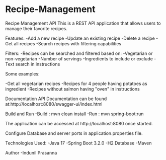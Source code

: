 # Recipe-Management
Recipe Management API
This is a REST API application that allows users to manage their favorite recipes.

Features:
-Add a new recipe
-Update an existing recipe
-Delete a recipe
-Get all recipes
-Search recipes with filtering capabilities

Filters:
-Recipes can be searched and filtered based on:
-Vegetarian or non-vegetarian
-Number of servings
-Ingredients to include or exclude
-Text search in instructions

Some examples:

-Get all vegetarian recipes
-Recipes for 4 people having potatoes as ingredient
-Recipes without salmon having "oven" in instructions

Documentation
API Documentation can be found at:http://localhost:8080/swagger-ui/index.html

Build and Run
-Build : mvn clean install
-Run : mvn spring-boot:run

The application can be accessed at http://localhost:8080 once started.

Configure Database and server ports in application.properties file.

Technologies Used:
-Java 17
-Spring Boot 3.2.0
-H2 Database
-Maven

Author
-Indunil Prasanna
